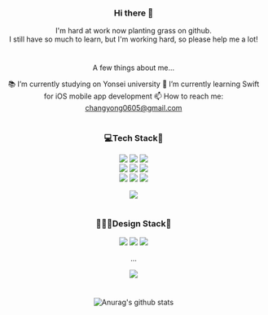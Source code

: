 <div align="center">

### Hi there 👋

I'm hard at work now planting grass on github.  
I still have so much to learn, but I'm working hard, so please help me a lot!

#

A few things about me...
<!--
**devTabasco/devTabasco** is a ✨ _special_ ✨ repository because its `README.md` (this file) appears on your GitHub profile.

Here are some ideas to get you started:

- 🔭 I’m currently working on Korea Railroad Research Institute
- 🌱 I’m currently learning Swift for iOS mobile app development
- 👯 I’m looking to collaborate on ...
- 🤔 I’m looking for help with ...
- 💬 Ask me about ...
- 📫 How to reach me: ...
- 😄 Pronouns: ...
- ⚡ Fun fact: ...
-->

📚 I’m currently studying on Yonsei university
🌱 I’m currently learning Swift for iOS mobile app development
📫 How to reach me: changyong0605@gmail.com

#

<h3>💻Tech Stack📱</h3>

<img src="https://img.shields.io/badge/Swift-F05138?style=flat&logo=Swift&logoColor=white"/> <img src="https://img.shields.io/badge/Python-3776AB?style=flat&logo=Python&logoColor=white"/> <img src="https://img.shields.io/badge/Java-007396?style=flat&logo=Java&logoColor=white"/></br>
<img src="https://img.shields.io/badge/Xcode-147EFB?style=flat&logo=Xcode&logoColor=white"/> <img src="https://img.shields.io/badge/Eclipse IDE-2C2255?style=flat&logo=Eclipse IDE&logoColor=#2C2255"/> <img src="https://img.shields.io/badge/Visual Studio Code-007ACC?style=flat&logo=Visual Studio Code&logoColor=#007ACC"/></br>
<img src="https://img.shields.io/badge/MySQL-4479A1?style=flat&logo=MySQL&logoColor=white"/> <img src="https://img.shields.io/badge/Git-F05032?style=flat&logo=Git&logoColor=white"/> <img src="https://img.shields.io/badge/Github-181717?style=flat&logo=Github&logoColor=#181717"/>

<img src="https://img.shields.io/badge/Github-181717?style=flat&logo=Github&logoColor=#181717"/>

#

<h3>👨🏻‍🎨Design Stack🎨</h3>

<img src="https://img.shields.io/badge/Adobe Photoshop-white?style=flat&logo=Adobe Photoshop&logoColor=#31A8FF"/> <img src="https://img.shields.io/badge/Adobe Illustrator-white?style=flat&logo=Adobe Illustrator&logoColor=#FF9A00"/> <img src="https://img.shields.io/badge/Adobe XD-white?style=flat&logo=Adobe XD&logoColor=#FF61F6"/>

...

<img src="https://img.shields.io/badge/Velog-#20C997?style=flat&logo=Velog&logoColor=white"/>

#

![Anurag's github stats](https://github-readme-stats.vercel.app/api?username=devTabasco&show_icons=true&theme=vue) 

<!--![Top Langs](https://github-readme-stats.vercel.app/api/top-langs/?username=devTabasco&layout=compact&theme=prussian)-->

</div>
